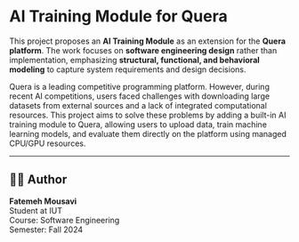 # AI Training Module for Quera

This project proposes an **AI Training Module** as an extension for the **Quera platform**. The work focuses on **software engineering design** rather than implementation, emphasizing **structural, functional, and behavioral modeling** to capture system requirements and design decisions.

Quera is a leading competitive programming platform. However, during recent AI competitions, users faced challenges with downloading large datasets from external sources and a lack of integrated computational resources. This project aims to solve these problems by adding a built-in AI training module to Quera, allowing users to upload data, train machine learning models, and evaluate them directly on the platform using managed CPU/GPU resources.

---

## 🧑‍🎓 Author

**Fatemeh Mousavi**  
Student at IUT  
Course: Software Engineering  
Semester: Fall 2024
